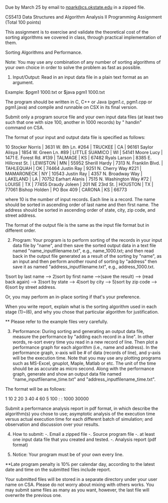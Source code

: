 
Due by March 25 by email to npark@cs.okstate.edu in a zipped file.

CS5413 Data Structures and Algorithm Analysis II 
Programming Assignment (Total 100 points)


This assignment is to exercise and validate the theoretical cost of the sorting
algorithms we covered in class, through practical implementation of them.


Sorting Algorithms and Performance.

Note: You may use any combination of any number of sorting algorithms 
of your own choice in order to solve the problem as fast as possible.


1. Input/Output:
Read in an input data file in a plain text format as an argument.

Example:
$pgm1 1000.txt
or
$java pgm1 1000.txt

The program should be written in C, C++ or Java (pgm1.c, pgm1.cpp or pgm1.java) and compile and runnable 
on CSX in its final version. 

Submit only a program source file and your own input data files 
(at least two such that one with size 100, another in 1000 records)
by " handin" command on CSA.


The format of your input and output data file is specified as follows:

10
Stocker Norris | 3631 W. 8th Ln. #264 | TRUCKEE | CA | 96161
Saylor Alisya | 1854 W. Green Ln. #89 | LITTLE SUAMICO | WI | 54141
Moore Lucy | 1471 E. Forest Rd. #139 | TALMAGE | KS | 67482
Ryals Larson | 8385 E. Hillcrest St. | LEWISTON | MN | 55952
Sherill Hardy | 7313 N. Franklin Blvd. | TAHLEQUAH | OK | 74464
Justin Ray | 9251 N. Cherry Way #221 | MAMARONECK | NY | 10543
Justin Ray | 4357 N. Broadway Way | LAKELAND | LA | 70752
Earhart Alanis | 7515 N. Washington Way #72 | LOUISE | TX | 77455
Draudy Joleen | 201 NE 23rd St. | HOUSTON | TX | 77061
Bishop Holden | PO Box 409 | CARONA | KS | 66773


where 10 is the number of input records. Each line is a record. 
The name should be sorted in ascending order of last name and then first name.
The address should be sorted in ascending order of state, city, zip code, 
and street address.


The format of the output file is the same as the input file format
but in different order.


2. Program:
Your program is to perform sorting of the records in your input data file
by "name", and then save the sorted output data in a text file named 
"name_inputfilename.txt", e.g., name_1000.txt;
and then read back in the output file generated as a result of the sorting
by "name", as an input and then perform another round of sorting by "address" 
then save it as named "address_inputfilename.txt", e.g., address_1000.txt.


1)sort by last name --> 2)sort by first name -->(save the result) --> 
(read back again) --> 3)sort by state --> 4)sort by city --> 
5)sort by zip code --> 6)sort by street address.

Or, you may perform an in-place sorting if that's your preference. 


When you write report, explain what is the sorting algorithm used in each stage 
(1)~(6), and why you chose that particular algorithm for justification.

** Please refer to the example files very carefully. 


3. Performance:
During sorting and generating an output data file, 
measure the performance by "adding each record in a line". 
In other words, re-sort every time you read in a new record of line.
Then plot a performance graph for each algorithm (i.e., name and address). 
In the performance graph, x-axis will be # of data (records of line), 
and y-axis will be the execution time. Note that you may use any plotting 
programs such as MS-Excel, gnuplot, Maple, Matlab or etc. 
The unit of the time should be as accurate as micro second.
Along with the performance graph,
generate and show an output data file named "name_inputfilename_time.txt" and
"address_inputfilename_time.txt".

The format will be as follows:

1    10
2    20
3    40
4    60
5    100
:
:
1000 30000

Submit a performance analysis report in pdf format,
in which describe the algorithm(s) you chose to use;
asymptotic analysis of the execution time versus actual execution time
for each different batch of simulation;
and observation and discussion over your results.


4. How to submit:
-. Email a zipped file
-. Source program file
-. at least one input data file that you created and tested.
-. Analysis report (pdf format)
  


5. Notice:
Your program must be of your own every line. 


**Late program penalty is 10% per calendar day, according to the latest date 
and time on the submitted files include report.


Your submitted files will be stored in a separate directory 
under your user name on CSA. 
Please do not worry about mixing with others works. You may submit 
same files as many as you want, however, the last file will overwrite the 
previous one. 